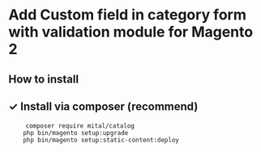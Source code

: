 # Add Custom field in category form with validation module for Magento 2

<h2>How to install</h2>
<h2><a id="user-content--install-via-composer-recommend" class="anchor" aria-hidden="true" href="#-install-via-composer-recommend"></a>✓ Install via composer (recommend)</h2>
<pre>
	<code>composer require mital/catalog
	php bin/magento setup:upgrade
	php bin/magento setup:static-content:deploy
	</code>
</pre>

